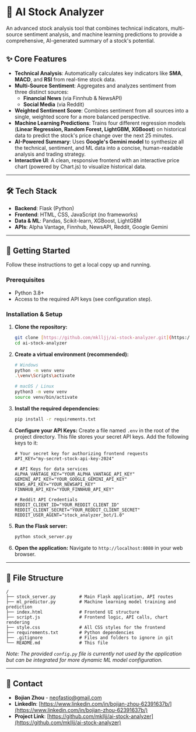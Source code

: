 # 🤖 AI Stock Analyzer

An advanced stock analysis tool that combines technical indicators, multi-source sentiment analysis, and machine learning predictions to provide a comprehensive, AI-generated summary of a stock's potential.



## ✨ Core Features

* **Technical Analysis**: Automatically calculates key indicators like **SMA**, **MACD**, and **RSI** from real-time stock data.
* **Multi-Source Sentiment**: Aggregates and analyzes sentiment from three distinct sources:
    * **Financial News** (via Finnhub & NewsAPI)
    * **Social Media** (via Reddit)
* **Weighted Sentiment Score**: Combines sentiment from all sources into a single, weighted score for a more balanced perspective.
* **Machine Learning Predictions**: Trains four different regression models (**Linear Regression, Random Forest, LightGBM, XGBoost**) on historical data to predict the stock's price change over the next 25 minutes.
* **AI-Powered Summary**: Uses **Google's Gemini model** to synthesize all the technical, sentiment, and ML data into a concise, human-readable analysis and trading strategy.
* **Interactive UI**: A clean, responsive frontend with an interactive price chart (powered by Chart.js) to visualize historical data.

---

## 🛠️ Tech Stack

* **Backend**: Flask (Python)
* **Frontend**: HTML, CSS, JavaScript (no frameworks)
* **Data & ML**: Pandas, Scikit-learn, XGBoost, LightGBM
* **APIs**: Alpha Vantage, Finnhub, NewsAPI, Reddit, Google Gemini

---

## 🚀 Getting Started

Follow these instructions to get a local copy up and running.

### Prerequisites

* Python 3.8+
* Access to the required API keys (see configuration step).

### Installation & Setup

1.  **Clone the repository:**
    ```sh
    git clone [https://github.com/mklljj/ai-stock-analyzer.git](https://github.com/mklljj/ai-stock-analyzer.git)
    cd ai-stock-analyzer
    ```

2.  **Create a virtual environment (recommended):**
    ```sh
    # Windows
    python -m venv venv
    .\venv\Scripts\activate

    # macOS / Linux
    python3 -m venv venv
    source venv/bin/activate
    ```

3.  **Install the required dependencies:**
    ```sh
    pip install -r requirements.txt
    ```

4.  **Configure your API Keys:**
    Create a file named `.env` in the root of the project directory. This file stores your secret API keys. Add the following keys to it:

    ```env
    # Your secret key for authorizing frontend requests
    API_KEY="my-secret-stock-api-key-2024"

    # API Keys for data services
    ALPHA_VANTAGE_KEY="YOUR_ALPHA_VANTAGE_API_KEY"
    GEMINI_API_KEY="YOUR_GOOGLE_GEMINI_API_KEY"
    NEWS_API_KEY="YOUR_NEWSAPI_KEY"
    FINNHUB_API_KEY="YOUR_FINNHUB_API_KEY"

    # Reddit API Credentials
    REDDIT_CLIENT_ID="YOUR_REDDIT_CLIENT_ID"
    REDDIT_CLIENT_SECRET="YOUR_REDDIT_CLIENT_SECRET"
    REDDIT_USER_AGENT="stock_analyzer_bot/1.0"
    ```

5.  **Run the Flask server:**
    ```sh
    python stock_server.py
    ```

6.  **Open the application:**
    Navigate to `http://localhost:8080` in your web browser.

---

## 📂 File Structure

```
/
├── stock_server.py         # Main Flask application, API routes
├── ml_predictor.py         # Machine learning model training and prediction
├── index.html              # Frontend UI structure
├── script.js               # Frontend logic, API calls, chart rendering
├── style.css               # All CSS styles for the frontend
├── requirements.txt        # Python dependencies
├── .gitignore              # Files and folders to ignore in git
└── README.md               # This file
```
*Note: The provided `config.py` file is currently not used by the application but can be integrated for more dynamic ML model configuration.*

---

## 📧 Contact

* **Bojian Zhou** - [neofastio@gmail.com](mailto:neofastio@gmail.com)
* **LinkedIn**: [https://www.linkedin.com/in/bojian-zhou-62391637b/](https://www.linkedin.com/in/bojian-zhou-62391637b/)
* **Project Link**: [https://github.com/mklljj/ai-stock-analyzer](https://github.com/mklljj/ai-stock-analyzer)
